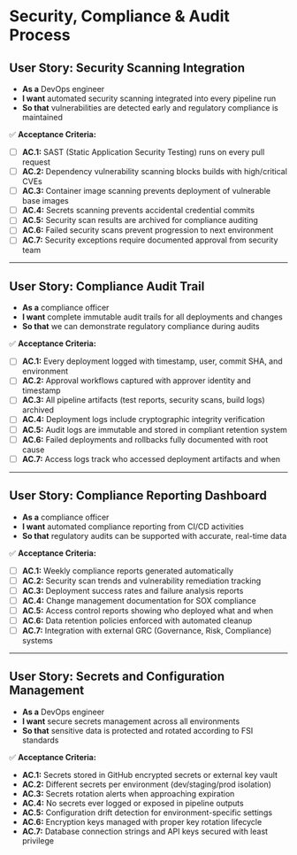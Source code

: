 # Security, Compliance & Audit Process
## **User Story: Security Scanning Integration**

* **As a** DevOps engineer
* **I want** automated security scanning integrated into every pipeline run
* **So that** vulnerabilities are detected early and regulatory compliance is maintained

✅ **Acceptance Criteria:**

- [ ] **AC.1:** SAST (Static Application Security Testing) runs on every pull request
- [ ] **AC.2:** Dependency vulnerability scanning blocks builds with high/critical CVEs
- [ ] **AC.3:** Container image scanning prevents deployment of vulnerable base images
- [ ] **AC.4:** Secrets scanning prevents accidental credential commits
- [ ] **AC.5:** Security scan results are archived for compliance auditing
- [ ] **AC.6:** Failed security scans prevent progression to next environment
- [ ] **AC.7:** Security exceptions require documented approval from security team

---

## **User Story: Compliance Audit Trail**

* **As a** compliance officer
* **I want** complete immutable audit trails for all deployments and changes
* **So that** we can demonstrate regulatory compliance during audits

✅ **Acceptance Criteria:**

- [ ] **AC.1:** Every deployment logged with timestamp, user, commit SHA, and environment
- [ ] **AC.2:** Approval workflows captured with approver identity and timestamp
- [ ] **AC.3:** All pipeline artifacts (test reports, security scans, build logs) archived
- [ ] **AC.4:** Deployment logs include cryptographic integrity verification
- [ ] **AC.5:** Audit logs are immutable and stored in compliant retention system
- [ ] **AC.6:** Failed deployments and rollbacks fully documented with root cause
- [ ] **AC.7:** Access logs track who accessed deployment artifacts and when

---

## **User Story: Compliance Reporting Dashboard**

* **As a** compliance officer
* **I want** automated compliance reporting from CI/CD activities
* **So that** regulatory audits can be supported with accurate, real-time data

✅ **Acceptance Criteria:**

- [ ] **AC.1:** Weekly compliance reports generated automatically
- [ ] **AC.2:** Security scan trends and vulnerability remediation tracking
- [ ] **AC.3:** Deployment success rates and failure analysis reports
- [ ] **AC.4:** Change management documentation for SOX compliance
- [ ] **AC.5:** Access control reports showing who deployed what and when
- [ ] **AC.6:** Data retention policies enforced with automated cleanup
- [ ] **AC.7:** Integration with external GRC (Governance, Risk, Compliance) systems

---

## **User Story: Secrets and Configuration Management**

* **As a** DevOps engineer
* **I want** secure secrets management across all environments
* **So that** sensitive data is protected and rotated according to FSI standards

✅ **Acceptance Criteria:**

* **AC.1:** Secrets stored in GitHub encrypted secrets or external key vault
* **AC.2:** Different secrets per environment (dev/staging/prod isolation)
* **AC.3:** Secrets rotation alerts when approaching expiration
* **AC.4:** No secrets ever logged or exposed in pipeline outputs
* **AC.5:** Configuration drift detection for environment-specific settings
* **AC.6:** Encryption keys managed with proper key rotation lifecycle
* **AC.7:** Database connection strings and API keys secured with least privilege